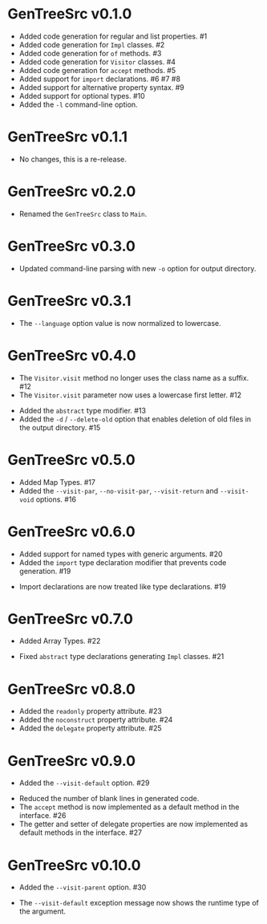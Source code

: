 # GenTreeSrc v0.1.0

+ Added code generation for regular and list properties. #1
+ Added code generation for `Impl` classes. #2
+ Added code generation for `of` methods. #3
+ Added code generation for `Visitor` classes. #4
+ Added code generation for `accept` methods. #5
+ Added support for `import` declarations. #6 #7 #8
+ Added support for alternative property syntax. #9
+ Added support for optional types. #10
+ Added the `-l` command-line option.

# GenTreeSrc v0.1.1

* No changes, this is a re-release.

# GenTreeSrc v0.2.0

* Renamed the `GenTreeSrc` class to `Main`.

# GenTreeSrc v0.3.0

* Updated command-line parsing with new `-o` option for output directory.

# GenTreeSrc v0.3.1

* The `--language` option value is now normalized to lowercase.

# GenTreeSrc v0.4.0

* The `Visitor.visit` method no longer uses the class name as a suffix. #12
* The `Visitor.visit` parameter now uses a lowercase first letter. #12
+ Added the `abstract` type modifier. #13
+ Added the `-d` / `--delete-old` option that enables deletion of old files in the output directory. #15

# GenTreeSrc v0.5.0

+ Added Map Types. #17
+ Added the `--visit-par`, `--no-visit-par`, `--visit-return` and `--visit-void` options. #16

# GenTreeSrc v0.6.0

+ Added support for named types with generic arguments. #20
+ Added the `import` type declaration modifier that prevents code generation. #19
* Import declarations are now treated like type declarations. #19

# GenTreeSrc v0.7.0

+ Added Array Types. #22
* Fixed `abstract` type declarations generating `Impl` classes. #21

# GenTreeSrc v0.8.0

+ Added the `readonly` property attribute. #23
+ Added the `noconstruct` property attribute. #24
+ Added the `delegate` property attribute. #25

# GenTreeSrc v0.9.0

+ Added the `--visit-default` option. #29
* Reduced the number of blank lines in generated code.
* The `accept` method is now implemented as a default method in the interface. #26
* The getter and setter of delegate properties are now implemented as default methods in the interface. #27

# GenTreeSrc v0.10.0

+ Added the `--visit-parent` option. #30
* The `--visit-default` exception message now shows the runtime type of the argument.
